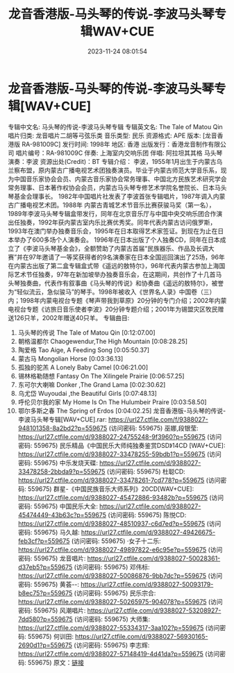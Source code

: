 ﻿---
title: 龙音香港版-马头琴的传说-李波马头琴专辑WAV+CUE
date: 2023-11-24 08:01:54
categories: 古典音乐、新世纪、纯音雅乐
tags: 纯音雅乐
---
# 龙音香港版-马头琴的传说-李波马头琴专辑[WAV+CUE]

专辑中文名: 马头琴的传说-李波马头琴专辑
专辑英文名: The Tale of Matou Qin
唱片归类: 龙音唱片二胡等弓弦乐类
音乐类型: 民乐
资源格式: APE
版本: [龙音香港版 RA-981009C]
发行时间: 1998年
地区: 香港
出版发行：香港龙音制作有限公司
唱片编号：RA-981009C
伴奏: 上海室内交响乐团
伴唱: 阿拉坦其其格
马头琴演奏：李波
资源出处(Credit)：BT
专辑介绍：
李波，1955年1月出生于内蒙古乌兰察布盟，原内蒙古广播电视艺术团独奏演员。毕业于内蒙古师范大学音乐系，现为中国音乐家协会会员、内蒙古音乐家协会常务理事、中国北方民族艺术研究学会常务理事、日本著作权协会会员，内蒙古马头琴专修艺术学院名誉院长、日本马头琴基金会理事长。
1982年中国唱片社发表了李波首张专辑唱片，1987年调入内蒙古广播电视艺术团。1988年
内蒙古青城艺术节音乐比赛获骏马奖（第一名），1989年李波马头琴专辑盒带发行，同年在北京音乐厅与中国中央交响乐团合作演出任独奏，1992年获内蒙古室内乐比赛优秀奖。同年代表内蒙古访问俄罗斯，1993年在澳门举办独奏音乐会，1995年在日本取得艺术家签证。到现在为止在日本举办了600多场个人演奏会。
1996年在日本出版了个人独奏CD，同年在日本成立了《李波马头琴基金会》，全额赞助了内蒙古首届“民族器乐、作品及长调大赛”并在97年邀请了一等奖获得者的9名演奏家在日本全国巡回演出了25场，96年在内蒙古出版了第二盒专辑盒式带《遥远的敖特尔》，96年代表内蒙古参加上海国际艺术节任独奏，97年在新加坡举办独奏音乐会，在这期间，共创作了十几首马头琴独奏曲，代表作有叙事曲《马头琴的传说》和协奏曲《遥远的敖特尔》，被誉为“轻似流云，急似骏马”的琴手。1998年被收入《世界名人录》中国卷（三）内；1998年内蒙电视台专题《琴声带我到草原》20分钟的专门介绍；2002年内蒙电视台专题《访旅日音乐使者李波》20分钟专题介绍；2001年为锡盟灾区牧民赠送126只羊，2002年赠送40只羊。
专辑曲目:
01. 马头琴的传说 The Tale of Matou Qin [0:12:07.00]
02. 朝格温都尔 Chaogewendur,The High Mountain [0:08:28.25]
03. 陶爱格 Tao Aige, A Feeding Song [0:05:50.37]
04. 蒙古马 Mongolian Horse [0:03:36.13]
05. 孤独的驼羔 A Lonely Baby Camel [0:06:21.00]
06. 锡林格勒随想 Fantasy On The Xilingele Prairie [0:06:57.25]
07. 东可尔大喇嘛 Donker ,The Grand Lama [0:02:30.62]
08. 乌尤岱 Wuyoudai ,the Beautiful Girls [0:07:48.13]
09. 呼伦贝尔我的家 My Home Is On The Hulumbeir Praire [0:03:58.50]
10. 鄂尔多斯之春 The Spring of Erdos [0:04:02.25]
龙音香港版-马头琴的传说-李波马头琴专辑[WAV+CUE].rar: https://url27.ctfile.com/f/9388027-948101358-8a2bd2?p=559675
(访问密码: 559675)
巫娜,段银莹: https://url27.ctfile.com/d/9388027-24755248-9f3960?p=559675
(访问密码: 559675)
民乐精品《中国民乐大师纯独奏鉴赏DSD》14CD [WAV+CUE]: https://url27.ctfile.com/d/9388027-33478255-59bdb1?p=559675
(访问密码: 559675)
中乐发烧天碟: https://url27.ctfile.com/d/9388027-33478258-2bbda9?p=559675
(访问密码: 559675)
杜聪CD: https://url27.ctfile.com/d/9388027-33478261-7cd778?p=559675
(访问密码: 559675)
群星-《中国民族音乐大师系列》20CD[WAV+CUE]: https://url27.ctfile.com/d/9388027-45472886-93482b?p=559675
(访问密码: 559675)
中国民乐大全: https://url27.ctfile.com/d/9388027-45474449-43b63c?p=559675
(访问密码: 559675)
陈悦CD: https://url27.ctfile.com/d/9388027-48510937-c6d7ed?p=559675
(访问密码: 559675)
马久越: https://url27.ctfile.com/d/9388027-49426675-feb3cf?p=559675
(访问密码: 559675)
·女子十二乐: https://url27.ctfile.com/d/9388027-49897822-e6c95e?p=559675
(访问密码: 559675)
龙音唱片: https://url27.ctfile.com/d/9388027-50028361-d37eb5?p=559675
(访问密码: 559675)
邓伟标: https://url27.ctfile.com/d/9388027-50086876-9bb7dc?p=559675
(访问密码: 559675)
黄荟--: https://url27.ctfile.com/d/9388027-50093179-b8ec75?p=559675
(访问密码: 559675)
民乐宗合: https://url27.ctfile.com/d/9388027-50265975-904078?p=559675
(访问密码: 559675)
风潮唱片: https://url27.ctfile.com/d/9388027-53208927-7dd580?p=559675
(访问密码: 559675)
大师集: https://url27.ctfile.com/d/9388027-55334317-3aa102?p=559675
(访问密码: 559675)
何训田: https://url27.ctfile.com/d/9388027-56930165-2690d1?p=559675
(访问密码: 559675)
李志辉: https://url27.ctfile.com/d/9388027-57148419-4d41da?p=559675
(访问密码: 559675)
原文：[链接](https://blog.sina.com.cn/s/blog_1647c7e76010313tu.html)